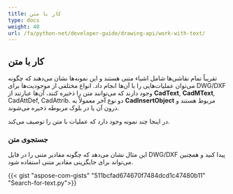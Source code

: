 ```yaml
---
title: کار با متن
type: docs
weight: 40
url: /fa/python-net/developer-guide/drawing-api/work-with-text/
---
```


## **کار با متن**

تقریباً تمام نقاشی‌ها شامل اشیاء متنی هستند و این نمونه‌ها نشان می‌دهند که چگونه می‌توان عملیات‌هایی را با آن‌ها انجام داد. 
انواع مختلفی از موجودیت‌ها برای DWG/DXF وجود دارند که می‌توانند متن را ذخیره کنند، آن‌ها عبارتند از **CadText**, **CadMText**, CadAttDef, CadAttrib. دو نوع آخر معمولاً به **CadInsertObject** مربوط هستند و درون آن یا در بلوک مربوطه ذخیره می‌شوند.

در اینجا چند نمونه وجود دارد که عملیات با متن را توصیف می‌کند.

### **جستجوی متن**

این مثال نشان می‌دهد که چگونه مقادیر متنی را در فایل DWG/DXF پیدا کنید و همچنین می‌تواند برای جایگزینی مقادیر متنی استفاده شود.

{{< gist "aspose-com-gists" "511bcfad674670f7484dcd1c47480b11" "Search-for-text.py">}}
